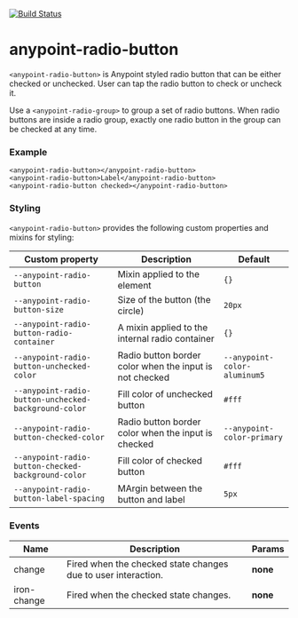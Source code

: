 [![Build Status](https://travis-ci.org/advanced-rest-client/anypoint-radio-button.svg?branch=stage)](https://travis-ci.org/advanced-rest-client/anypoint-radio-button)  

# anypoint-radio-button

`<anypoint-radio-button>` is Anypoint styled radio button that can be either
checked or unchecked.
User can tap the radio button to check or uncheck it.

Use a `<anypoint-radio-group>` to group a set of radio buttons.  When radio buttons
are inside a radio group, exactly one radio button in the group can be checked
at any time.

### Example
```
<anypoint-radio-button></anypoint-radio-button>
<anypoint-radio-button>Label</anypoint-radio-button>
<anypoint-radio-button checked></anypoint-radio-button>
```

### Styling
`<anypoint-radio-button>` provides the following custom properties and mixins for styling:

Custom property | Description | Default
----------------|-------------|----------
`--anypoint-radio-button` | Mixin applied to the element | `{}`
`--anypoint-radio-button-size` | Size of the button (the circle) | `20px`
`--anypoint-radio-button-radio-container` |  A mixin applied to the internal radio container | `{}`
`--anypoint-radio-button-unchecked-color` | Radio button border color when the input is not checked | `--anypoint-color-aluminum5`
`--anypoint-radio-button-unchecked-background-color` | Fill color of unchecked button | `#fff`
`--anypoint-radio-button-checked-color` | Radio button border color when the input is checked | `--anypoint-color-primary`
`--anypoint-radio-button-checked-background-color` | Fill color of checked button | `#fff`
`--anypoint-radio-button-label-spacing` | MArgin between the button and label | `5px`



### Events
| Name | Description | Params |
| --- | --- | --- |
| change | Fired when the checked state changes due to user interaction. | __none__ |
| iron-change | Fired when the checked state changes. | __none__ |
